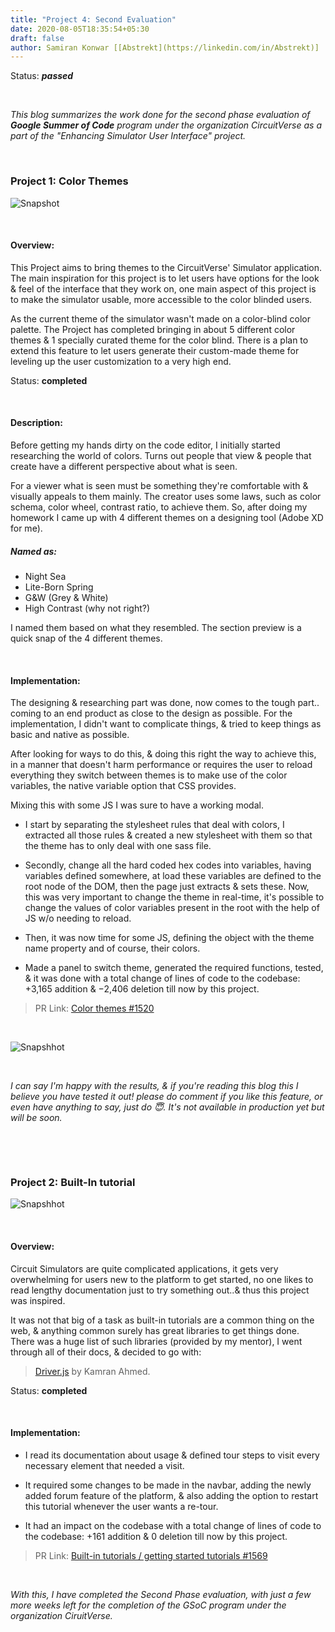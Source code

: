 ```yaml
---
title: "Project 4: Second Evaluation"
date: 2020-08-05T18:35:54+05:30
draft: false
author: Samiran Konwar [[Abstrekt](https://linkedin.com/in/Abstrekt)]
---
```


Status: ***passed***

&nbsp;

*This blog summarizes the work done for the second phase evaluation of **Google Summer of Code** program under the organization CircuitVerse as a part of the "Enhancing Simulator User Interface" project.*

&nbsp;

### Project 1: Color Themes

![Snapshot](/img/p4/themes.png)

&nbsp;

#### Overview:

This Project aims to bring themes to the CircuitVerse' Simulator application. The main inspiration for this project is to let users have options for the look & feel of the interface that they work on, one main aspect of this project is to make the simulator usable, more accessible to the color blinded users.

As the current theme of the simulator wasn't made on a color-blind color palette. The Project has completed bringing in about 5 different color themes & 1 specially curated theme for the color blind. There is a plan to extend this feature to let users generate their custom-made theme for leveling up the user customization to a very high end.


Status: **completed**

&nbsp;

#### Description:

Before getting my hands dirty on the code editor, I initially started researching the world of colors. Turns out people that view & people that create have a different perspective about what is seen.

For a viewer what is seen must be something they're comfortable with & visually appeals to them mainly. The creator uses some laws, such as color schema, color wheel, contrast ratio, to achieve them. So, after doing my homework I came up with 4 different themes on a designing tool (Adobe XD for me).

##### Named as:

- Night Sea
- Lite-Born Spring
- G&W (Grey & White)
- High Contrast (why not right?)

I named them based on what they resembled. The section preview is a quick snap of the 4 different themes.

&nbsp;

#### Implementation:

The designing & researching part was done, now comes to the tough part.. coming to an end product as close to the design as possible.
For the implementation, I didn't want to complicate things, & tried to keep things as basic and native as possible.

After looking for ways to do this, & doing this right the way to achieve this, in a manner that doesn't harm performance or requires the user to reload everything they switch between themes is to make use of the color variables, the native variable option that CSS provides.

Mixing this with some JS I was sure to have a working modal.


- I start by separating the stylesheet rules that deal with colors, I extracted all those rules & created a new stylesheet with them so that the theme has to only deal with one sass file.

- Secondly, change all the hard coded hex codes into variables, having variables defined somewhere, at load these variables are defined to the root node of the DOM, then the page just extracts & sets these. Now, this was very important to change the theme in real-time, it's possible to change the values of color variables present in the root with the help of JS w/o needing to reload.

- Then, it was now time for some JS, defining the object with the theme name property and of course, their colors.

- Made a panel to switch theme, generated the required functions, tested, & it was done with a total change of lines of code to the codebase: +3,165 addition & −2,406 deletion till now by this project.

> PR Link: [Color themes #1520](https://github.com/CircuitVerse/CircuitVerse/pull/1520)

&nbsp;

![Snapshhot](/img/p4/nightSky.png)

&nbsp;

*I can say I'm happy with the results, & if you're reading this blog this I believe you have tested it out! please do comment if you like this feature, or even have anything to say, just do 😇. It's not available in production yet but will be soon.*

&nbsp;

&nbsp;

### Project  2: Built-In tutorial

![Snapshhot](/img/p4/BIT.gif)

&nbsp;

#### Overview:

Circuit Simulators are quite complicated applications, it gets very overwhelming for users new to the platform to get started, no one likes to read lengthy documentation just to try something out..& thus this project was inspired.

It was not that big of a task as built-in tutorials are a common thing on the web, & anything common surely has great libraries to get things done. There was a huge list of such libraries (provided by my mentor), I went through all of their docs, & decided to go with:
> [Driver.js](https://kamranahmed.info/driver.js/) by Kamran Ahmed.

Status: **completed**

&nbsp;

#### Implementation:

* I read its documentation about usage & defined tour steps to visit every necessary element that needed a visit.

* It required some changes to be made in the navbar, adding the newly added forum feature of the platform, & also adding the option to restart this tutorial whenever the user wants a re-tour.

* It had an impact on the codebase with a total change of lines of code to the codebase: +161 addition & 0 deletion till now by this project.

> PR Link: [Built-in tutorials / getting started tutorials #1569](https://github.com/CircuitVerse/CircuitVerse/pull/1569)

&nbsp;
&nbsp;
&nbsp;

*With this, I have completed the Second Phase evaluation, with just a few more weeks left for the completion of the GSoC program under the organization CiruitVerse.*
